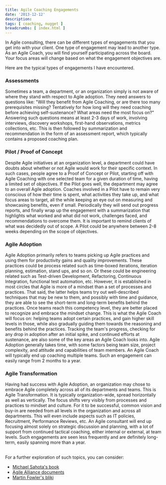 ```yaml
---
title: Agile Coaching Engagements
date: '2013-12-12'
description:
tags: [ coaching, nugget ]
breadcrumbs: [ index.html ]
---
```


In Agile consulting, there can be different types of engagements that you get into with your client. One type of engagement may lead to another type. As an Agile Coach, you will find yourself participating across the board. Your focus areas will change based on what the engagement objectives are.

Here are the typical types of engagements I have encountered.

### Assessments
Sometimes a team, a department, or an organization simply is not aware of where they stand with respect to Agile adoption. They need answers to questions like: "Will they benefit from Agile Coaching, or are there too many prerequisites missing? Tentatively for how long will they need coaching before achieving self-sustenance? What areas need the most focus on?" Answering such questions means at least 2-3 days of work, involving interviews, discovery workshops, first-hand observations, metrics collections, etc. This is then followed by summarization and recommendation in the form of an assessment report, which typically contains a proposed coaching plan.
### Pilot / Proof of Concept
Despite Agile initiatives at an organization level, a department could have doubts about whether or not Agile would work for their specific context. In such cases, people agree to a Proof of Concept or Pilot, starting off with Agile Coaching with one selected team for a given duration of time, having a limited set of objectives. If the Pilot goes well, the department may agree to an overall Agile adoption. Coaches involved in a Pilot have to remain very conscious of how their time is spent, what activities they take up, and what focus areas to target, all the while keeping an eye out on measuring and showcasing benefits, even if small. Periodically they will send out progress reports, and finally wrap up the engagement with a summarization that highlights what worked and what did not work, challenges faced, and recommendations to overcome them. It is important to remind clients of what was decidedly out of scope. A Pilot could be anywhere between 2-8 weeks depending on the scope of objectives.
### Agile Adoption
Agile Adoption primarily refers to teams picking up Agile practices and using them for productivity gains and quality improvements. These practices could be process related such as time-boxed iterations, iteration planning, estimation, stand ups, and so on. Or these could be engineering related such as Test-driven Development, Refactoring, Continuous Integration, functional test automation, etc. However, it is established in most circles that Agile is more of a mindset than a set of processes and practices. That said, the latter helps teams try out well-described techniques that may be new to them, and possibly with time and guidance, they are able to see the short-term and long-term benefits behind the practices. Once teams reach this competency level, they are better placed to recognize and embrace the mindset change. This is what the Agile Coach will focus on: helping teams adopt certain practices, and gain higher skill levels in those, while also gradually guiding them towards the reasoning and benefits behind the practices. Tracking the team's progress, checking for any drop in adoption after an initial spike, and continued efforts at sustenance, are also some of the key areas an Agile Coach looks into. Agile Adoption generally takes time, with some factors being team size, project complexity, and attitude and capabilities of team members. An Agile Coach will typically end up coaching multiple teams. Such an engagement can easily range from 2 months to a year.
### Agile Transformation
Having had success with Agile Adoption, an organization may chose to embrace Agile completely across all of its departments and teams. This is Agile Transformation. It is typically organization-wide, spread horizontally as well as vertically. The focus shifts very visibly from processes and practices to mindset and culture. For it to be successful, common vision and buy-in are needed from all levels in the organization and across all departments. This will even include aspects such as IT policies, Recruitment, Performance Reviews, etc. An Agile consultant will end up focusing almost solely on strategic discussion and planning, with a lot of support from continued tactical coaching, either internal or external, at team levels. Such engagements are seen less frequently and are definitely long-term, easily spanning more than a year.

<br>
For a further exploration of such topics, you can consider:

* [Michael Sahota's book](http://www.infoq.com/minibooks/agile-adoption-transformation)
* [Agile Alliance documents](http://www.agilealliance.org/programs/supporting-agile-adoption-it-is-about-change/)
* [Martin Fowler's bliki](http://martinfowler.com/tags/agile%20adoption.html)

